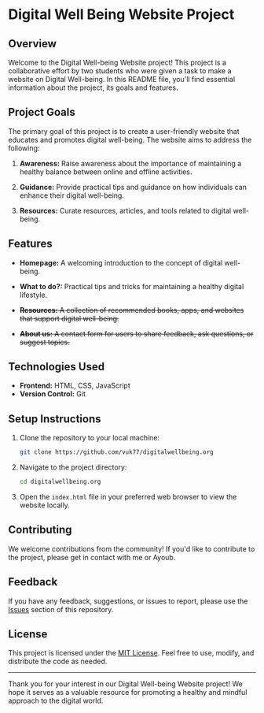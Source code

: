 # Digital Well Being Website Project

## Overview

Welcome to the Digital Well-being Website project! This project is a collaborative effort by two students who were given a task to make a website on Digital Well-being. In this README file, you'll find essential information about the project, its goals and features.

## Project Goals

The primary goal of this project is to create a user-friendly website that educates and promotes digital well-being. The website aims to address the following:

1. **Awareness:** Raise awareness about the importance of maintaining a healthy balance between online and offline activities.

2. **Guidance:** Provide practical tips and guidance on how individuals can enhance their digital well-being.

3. **Resources:** Curate resources, articles, and tools related to digital well-being.

## Features

- **Homepage:** A welcoming introduction to the concept of digital well-being.

- **What to do?:** Practical tips and tricks for maintaining a healthy digital lifestyle.

- ~~**Resources:** A collection of recommended books, apps, and websites that support digital well-being.~~

- ~~**About us:** A contact form for users to share feedback, ask questions, or suggest topics.~~

## Technologies Used

- **Frontend:** HTML, CSS, JavaScript
- **Version Control:** Git

## Setup Instructions

1. Clone the repository to your local machine:

   ```bash
   git clone https://github.com/vuk77/digitalwellbeing.org
   ```

2. Navigate to the project directory:

   ```bash
   cd digitalwellbeing.org
   ```

3. Open the `index.html` file in your preferred web browser to view the website locally.

## Contributing

We welcome contributions from the community! If you'd like to contribute to the project, please get in contact with me or Ayoub.

## Feedback

If you have any feedback, suggestions, or issues to report, please use the [Issues](https://github.com/Vuk77/digitalwellbeing.org/issues) section of this repository.

## License

This project is licensed under the [MIT License](LICENSE). Feel free to use, modify, and distribute the code as needed.

---

Thank you for your interest in our Digital Well-being Website project! We hope it serves as a valuable resource for promoting a healthy and mindful approach to the digital world.
